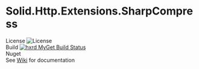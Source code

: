 # Solid.Http.Extensions.SharpCompress
License ![License](https://img.shields.io/github/license/mashape/apistatus.svg)   
Build   [![hxrd MyGet Build Status](https://www.myget.org/BuildSource/Badge/hxrd?identifier=120c32b8-7e02-48e1-8468-40d6dc932e5a)](https://www.myget.org/)   
Nuget   
See [Wiki](https://github.com/HX-Rd/Solid.Http.Extensions.SharpCompress/wiki) for documentation
